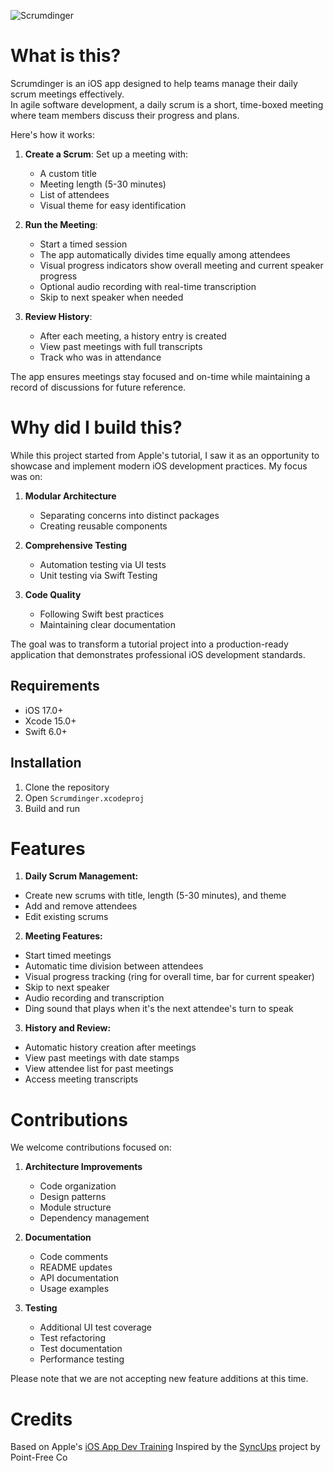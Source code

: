 ![Scrumdinger](https://github.com/user-attachments/assets/a245d11d-c260-42a8-8286-785ff491c68c)

# What is this?
Scrumdinger is an iOS app designed to help teams manage their daily scrum meetings effectively. <br>
In agile software development, a daily scrum is a short, time-boxed meeting where team members discuss their progress and plans.<br>

Here's how it works:
1. **Create a Scrum**: Set up a meeting with:
   - A custom title
   - Meeting length (5-30 minutes)
   - List of attendees
   - Visual theme for easy identification

2. **Run the Meeting**:
   - Start a timed session
   - The app automatically divides time equally among attendees
   - Visual progress indicators show overall meeting and current speaker progress
   - Optional audio recording with real-time transcription
   - Skip to next speaker when needed

3. **Review History**:
   - After each meeting, a history entry is created
   - View past meetings with full transcripts
   - Track who was in attendance

The app ensures meetings stay focused and on-time while maintaining a record of discussions for future reference.

# Why did I build this?
While this project started from Apple's tutorial, I saw it as an opportunity to showcase and implement modern iOS development practices. My focus was on:

1. **Modular Architecture**
   - Separating concerns into distinct packages
   - Creating reusable components

2. **Comprehensive Testing**
   - Automation testing via UI tests
   - Unit testing via Swift Testing

3. **Code Quality**
   - Following Swift best practices
   - Maintaining clear documentation

The goal was to transform a tutorial project into a production-ready application that demonstrates professional iOS development standards.

## Requirements
- iOS 17.0+
- Xcode 15.0+
- Swift 6.0+

## Installation
1. Clone the repository
2. Open `Scrumdinger.xcodeproj`
3. Build and run

# Features
1. **Daily Scrum Management:**
  - Create new scrums with title, length (5-30 minutes), and theme
  - Add and remove attendees
  - Edit existing scrums

2. **Meeting Features:**
  - Start timed meetings
  - Automatic time division between attendees
  - Visual progress tracking (ring for overall time, bar for current speaker)
  - Skip to next speaker
  - Audio recording and transcription
  - Ding sound that plays when it's the next attendee's turn to speak

3. **History and Review:**
  - Automatic history creation after meetings
  - View past meetings with date stamps
  - View attendee list for past meetings
  - Access meeting transcripts

# Contributions
We welcome contributions focused on:

1. **Architecture Improvements**
   - Code organization
   - Design patterns
   - Module structure
   - Dependency management

2. **Documentation**
   - Code comments
   - README updates
   - API documentation
   - Usage examples

3. **Testing**
   - Additional UI test coverage
   - Test refactoring
   - Test documentation
   - Performance testing

Please note that we are not accepting new feature additions at this time.

# Credits
Based on Apple's [iOS App Dev Training](https://developer.apple.com/tutorials/app-dev-training/getting-started-with-scrumdinger)
Inspired by the [SyncUps](https://github.com/pointfreeco/syncups) project by Point-Free Co

